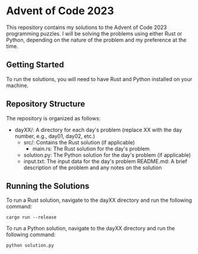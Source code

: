 # Advent of Code 2023

This repository contains my solutions to the Advent of Code 2023 programming puzzles. I will be solving the problems using either Rust or Python, depending on the nature of the problem and my preference at the time.

## Getting Started

To run the solutions, you will need to have Rust and Python installed on your machine.

## Repository Structure

The repository is organized as follows:

- dayXX/: A directory for each day's problem (replace XX with the day number, e.g., day01, day02, etc.)
  - src/: Contains the Rust solution (if applicable)
    - main.rs: The Rust solution for the day's problem
  - solution.py: The Python solution for the day's problem (if applicable) 
  - input.txt: The input data for the day's problem
README.md: A brief description of the problem and any notes on the solution

## Running the Solutions

To run a Rust solution, navigate to the dayXX directory and run the following command:

`cargo run --release`

To run a Python solution, navigate to the dayXX directory and run the following command:

`python solution.py`

